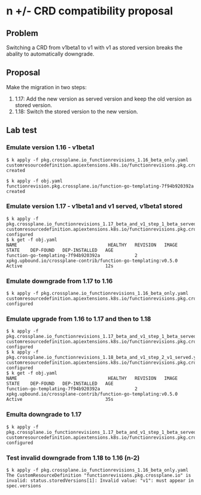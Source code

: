 # n +/- CRD compatibility proposal

## Problem

Switching a CRD from v1beta1 to v1 with v1 as stored version breaks the abality to automatically downgrade.

## Proposal

Make the migration in two steps:

1. 1.17: Add the new version as served version and keep the old version as stored version.
2. 1.18: Switch the stored version to the new version.

## Lab test


### Emulate version 1.16 - v1beta1
```console
$ k apply -f pkg.crossplane.io_functionrevisions_1.16_beta_only.yaml
customresourcedefinition.apiextensions.k8s.io/functionrevisions.pkg.crossplane.io created

$ k apply -f obj.yaml
functionrevision.pkg.crossplane.io/function-go-templating-7f94b920392a created
```


### Emulate version 1.17 - v1beta1 and v1 served, v1beta1 stored
```console
$ k apply -f pkg.crossplane.io_functionrevisions_1.17_beta_and_v1_step_1_beta_served.yaml
customresourcedefinition.apiextensions.k8s.io/functionrevisions.pkg.crossplane.io configured
$ k get -f obj.yaml
NAME                                  HEALTHY   REVISION   IMAGE                                                              STATE    DEP-FOUND   DEP-INSTALLED   AGE
function-go-templating-7f94b920392a             2          xpkg.upbound.io/crossplane-contrib/function-go-templating:v0.5.0   Active                               12s
```

### Emulate downgrade from 1.17 to 1.16
```console
$ k apply -f pkg.crossplane.io_functionrevisions_1.16_beta_only.yaml
customresourcedefinition.apiextensions.k8s.io/functionrevisions.pkg.crossplane.io configured
```

### Emulate upgrade from 1.16 to 1.17 and then to 1.18
```console
$ k apply -f pkg.crossplane.io_functionrevisions_1.17_beta_and_v1_step_1_beta_served.yaml
customresourcedefinition.apiextensions.k8s.io/functionrevisions.pkg.crossplane.io configured
$ k apply -f pkg.crossplane.io_functionrevisions_1.18_beta_and_v1_step_2_v1_served.yaml
customresourcedefinition.apiextensions.k8s.io/functionrevisions.pkg.crossplane.io configured
$ k get -f obj.yaml
NAME                                  HEALTHY   REVISION   IMAGE                                                              STATE    DEP-FOUND   DEP-INSTALLED   AGE
function-go-templating-7f94b920392a             2          xpkg.upbound.io/crossplane-contrib/function-go-templating:v0.5.0   Active                               35s
```

### Emulta downgrade to 1.17
```console
$ k apply -f pkg.crossplane.io_functionrevisions_1.17_beta_and_v1_step_1_beta_served.yaml
customresourcedefinition.apiextensions.k8s.io/functionrevisions.pkg.crossplane.io configured
```

### Test invalid downgrade from 1.18 to 1.16 (n-2)
```console
$ k apply -f pkg.crossplane.io_functionrevisions_1.16_beta_only.yaml
The CustomResourceDefinition "functionrevisions.pkg.crossplane.io" is invalid: status.storedVersions[1]: Invalid value: "v1": must appear in spec.versions
```
